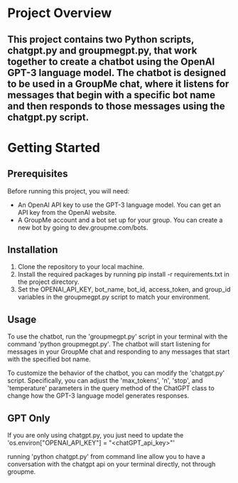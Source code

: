 # Project Overview
## This project contains two Python scripts, chatgpt.py and groupmegpt.py, that work together to create a chatbot using the OpenAI GPT-3 language model. The chatbot is designed to be used in a GroupMe chat, where it listens for messages that begin with a specific bot name and then responds to those messages using the chatgpt.py script.


# Getting Started
## Prerequisites
Before running this project, you will need:

- An OpenAI API key to use the GPT-3 language model. You can get an API key from the OpenAI website.
- A GroupMe account and a bot set up for your group. You can create a new bot by going to dev.groupme.com/bots.

## Installation
1. Clone the repository to your local machine.
2. Install the required packages by running pip install -r requirements.txt in the project directory.
3. Set the OPENAI_API_KEY, bot_name, bot_id, access_token, and group_id variables in the groupmegpt.py script to match your environment.


## Usage
To use the chatbot, run the 'groupmegpt.py' script in your terminal with the command 'python groupmegpt.py'. The chatbot will start listening for messages in your GroupMe chat and responding to any messages that start with the specified bot name.

To customize the behavior of the chatbot, you can modify the 'chatgpt.py' script. Specifically, you can adjust the 'max_tokens', 'n', 'stop', and 'temperature' parameters in the query method of the ChatGPT class to change how the GPT-3 language model generates responses.

## GPT Only
If you are only using chatgpt.py, you just need to update the 'os.environ["OPENAI_API_KEY"] = "<chatGPT_api_key>"'

running 'python chatgpt.py' from command line allow you to have a conversation with the chatgpt api on your terminal directly, not through groupme.
